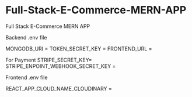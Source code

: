 # Full-Stack-E-Commerce-MERN-APP
Full Stack E-Commerce MERN APP

Backend .env file 

MONGODB_URI = 
TOKEN_SECRET_KEY = 
FRONTEND_URL =

For Payment 
STRIPE_SECRET_KEY=
STRIPE_ENPOINT_WEBHOOK_SECRET_KEY =

Frontend .env file

REACT_APP_CLOUD_NAME_CLOUDINARY = 
